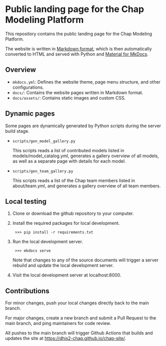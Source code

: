 # Public landing page for the Chap Modeling Platform

This repository contains the public landing page for the Chap Modeling Platform. 

The website is written in [Markdown format](https://www.markdownguide.org/cheat-sheet/), which is then automatically converted to HTML and served with Python and [Material for MkDocs](https://squidfunk.github.io/mkdocs-material/). 

## Overview

- `mkdocs.yml`: Defines the website theme, page menu structure, and other configurations. 
- `docs/`: Contains the website pages written in Markdown format. 
- `docs/assets/`: Contains static images and custom CSS. 

## Dynamic pages

Some pages are dynamically generated by Python scripts during the server build stage. 

- `scripts/gen_model_gallery.py`

    This scripts reads a list of contributed models listed in models/model_catalog.yml, generates a gallery overview of all models, as well as a separate page with details for each model. 

- `scripts/gen_team_gallery.py`

    This scripts reads a list of the Chap team members listed in about/team.yml, and generates a gallery overview of all team members. 

## Local testing

1. Clone or download the github repository to your computer.
2. Install the required packages for local development.

        >>> pip install -r requirements.txt

3. Run the local development server. 

        >>> mkdocs serve

    Note that changes to any of the source documents will trigger a server rebuild and update the local development server. 

4. Visit the local development server at localhost:8000. 

## Contributions

For minor changes, push your local changes directly back to the main branch. 

For major changes, create a new branch and submit a Pull Request to the main branch, and ping maintainers for code review. 

All pushes to the main branch will trigger Github Actions that builds and updates the site at https://dhis2-chap.github.io/chap-site/. 
